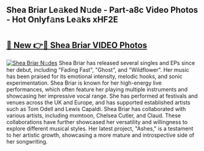 ## Shea Briar Le𝚊ked N𝚞de - Part-a8c Video Photos - Hot Onlyf𝚊ns Le𝚊ks xHF2E

# <h2><a href="http://ab89999.deff.icu/?id=Shea+Briar">🔗 New 👉🔴 Shea Briar VIDEO Photos</a></h2>

[![Shea Briar N𝚞des](https://i.imgur.com/rIISA9y.gif)](http://ab89999.deff.icu/?id=Shea+Briar)
Shea Briar has released several singles and EPs since her debut, including "Fading Fast", "Ghost", and "Wildflower". Her music has been praised for its emotional intensity, melodic hooks, and sonic experimentation. Shea Briar is known for her high-energy live performances, which often feature her playing multiple instruments and showcasing her impressive vocal range. She has performed at festivals and venues across the UK and Europe, and has supported established artists such as Tom Odell and Lewis Capaldi. Shea Briar has collaborated with various artists, including mxmtoon, Chelsea Cutler, and Claud. These collaborations have further showcased her versatility and willingness to explore different musical styles. Her latest project, "Ashes," is a testament to her artistic growth, showcasing a more mature and introspective side of her songwriting.
